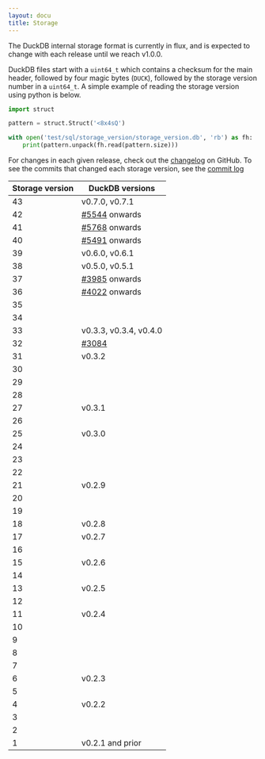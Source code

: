```yaml
---
layout: docu
title: Storage
---
```


The DuckDB internal storage format is currently in flux, and is expected to change with each release until we reach v1.0.0.

DuckDB files start with a `uint64_t` which contains a checksum for the main header, followed by four magic bytes (`DUCK`), followed by the storage version number in a `uint64_t`.
A simple example of reading the storage version using python is below.

```py
import struct

pattern = struct.Struct('<8x4sQ')

with open('test/sql/storage_version/storage_version.db', 'rb') as fh:
    print(pattern.unpack(fh.read(pattern.size)))
```

For changes in each given release, check out the [changelog](https://github.com/duckdb/duckdb/releases) on GitHub.
To see the commits that changed each storage version, see the [commit log](https://github.com/duckdb/duckdb/commits/master/src/storage/storage_info.cpp)

| Storage version | DuckDB versions                                             |
|-----------------|-------------------------------------------------------------|
| 43              | v0.7.0, v0.7.1                                              |
| 42              | [#5544](https://github.com/duckdb/duckdb/pull/5544) onwards |
| 41              | [#5768](https://github.com/duckdb/duckdb/pull/5768) onwards |
| 40              | [#5491](https://github.com/duckdb/duckdb/pull/5491) onwards |
| 39              | v0.6.0, v0.6.1                                              |
| 38              | v0.5.0, v0.5.1                                              |
| 37              | [#3985](https://github.com/duckdb/duckdb/pull/3985) onwards |
| 36              | [#4022](https://github.com/duckdb/duckdb/pull/4022) onwards |
| 35              |                                                             |
| 34              |                                                             |
| 33              | v0.3.3, v0.3.4, v0.4.0                                      |
| 32              | [#3084](https://github.com/duckdb/duckdb/pull/3084)         |
| 31              | v0.3.2                                                      |
| 30              |                                                             |
| 29              |                                                             |
| 28              |                                                             |
| 27              | v0.3.1                                                      |
| 26              |                                                             |
| 25              | v0.3.0                                                      |
| 24              |                                                             |
| 23              |                                                             |
| 22              |                                                             |
| 21              | v0.2.9                                                      |
| 20              |                                                             |
| 19              |                                                             |
| 18              | v0.2.8                                                      |
| 17              | v0.2.7                                                      |
| 16              |                                                             |
| 15              | v0.2.6                                                      |
| 14              |                                                             |
| 13              | v0.2.5                                                      |
| 12              |                                                             |
| 11              | v0.2.4                                                      |
| 10              |                                                             |
| 9               |                                                             |
| 8               |                                                             |
| 7               |                                                             |
| 6               | v0.2.3                                                      |
| 5               |                                                             |
| 4               | v0.2.2                                                      |
| 3               |                                                             |
| 2               |                                                             |
| 1               | v0.2.1 and prior                                            |
